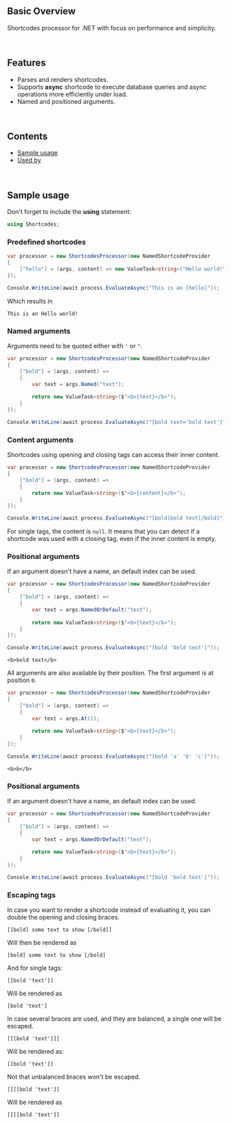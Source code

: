 ## Basic Overview

Shortcodes processor for .NET with focus on performance and simplicity.

<br>

## Features

- Parses and renders shortcodes.
- Supports **async** shortcode to execute database queries and async operations more efficiently under load.
- Named and positioned arguments.

<br>

## Contents
- [Sample usage](#sample-usage)
- [Used by](#used-by)

<br>

## Sample usage

Don't forget to include the __using__ statement:

```c#
using Shortcodes;
```

### Predefined shortcodes

```c#
var processor = new ShortcodesProcessor(new NamedShortcodeProvider
{
    ["hello"] = (args, content) => new ValueTask<string>("Hello world!")
});

Console.WriteLine(await process.EvaluateAsync("This is an [hello]"));
```

Which results in 

```
This is an Hello world!
```

### Named arguments

Arguments need to be quoted either with `'` or `"`.

```c#
var processor = new ShortcodesProcessor(new NamedShortcodeProvider
{
    ["bold"] = (args, content) => 
    {
        var text = args.Named("text");
        
        return new ValueTask<string>($"<b>{text}</b>");
    }
});

Console.WriteLine(await process.EvaluateAsync("[bold text='bold text']"));
```

### Content arguments

Shortcodes using opening and closing tags can access their inner content.

```c#
var processor = new ShortcodesProcessor(new NamedShortcodeProvider
{
    ["bold"] = (args, content) => 
    {
        return new ValueTask<string>($"<b>{content}</b>");
    }
});

Console.WriteLine(await process.EvaluateAsync("[bold]bold text[/bold]"));
```

For single tags, the content is `null`. It means that you can detect if a shortcode was
used with a closing tag, even if the inner content is empty.

### Positional arguments

If an argument doesn't have a name, an default index can be used.

```c#
var processor = new ShortcodesProcessor(new NamedShortcodeProvider
{
    ["bold"] = (args, content) => 
    {
        var text = args.NamedOrDefault("text");
        
        return new ValueTask<string>($"<b>{text}</b>");
    }
});

Console.WriteLine(await process.EvaluateAsync("[bold 'bold text']"));
```

```
<b>bold text</b>
```

All arguments are also available by their position. The first argument is at position `0`.

```c#
var processor = new ShortcodesProcessor(new NamedShortcodeProvider
{
    ["bold"] = (args, content) => 
    {
        var text = args.At(1);
        
        return new ValueTask<string>($"<b>{text}</b>");
    }
});

Console.WriteLine(await process.EvaluateAsync("[bold 'a' 'b' 'c']"));
```

```
<b>b</b>
```

### Positional arguments

If an argument doesn't have a name, an default index can be used.

```c#
var processor = new ShortcodesProcessor(new NamedShortcodeProvider
{
    ["bold"] = (args, content) => 
    {
        var text = args.NamedOrDefault("text");
        
        return new ValueTask<string>($"<b>{text}</b>");
    }
});

Console.WriteLine(await process.EvaluateAsync("[bold 'bold text']"));
```

### Escaping tags

In case you want to render a shortcode instead of evaluating it, you can double the 
opening and closing braces.

```
[[bold] some text to show [/bold]]
```

Will then be rendered as 

```
[bold] some text to show [/bold]
```

And for single tags:

```
[[bold 'text']]
```

Will be rendered as 

```
[bold 'text']
```

In case several braces are used, and they are balanced, a single one will be escaped.

```
[[[bold 'text']]]
```

Will be rendered as:

```
[[bold 'text']]
```

Not that unbalanced braces won't be escaped.

```
[[[[bold 'text']]
```

Will be rendered as

```
[[[[bold 'text']]
```